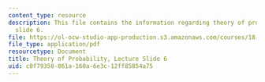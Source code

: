 ```yaml
---
content_type: resource
description: This file contains the information regarding theory of probability, lecture
  slide 6.
file: https://ol-ocw-studio-app-production.s3.amazonaws.com/courses/18-175-theory-of-probability-spring-2014/c0f79358861a160a6e3c12ff85854a75_MIT18_175S14_Lecture6.pdf
file_type: application/pdf
resourcetype: Document
title: Theory of Probability, Lecture Slide 6
uid: c0f79358-861a-160a-6e3c-12ff85854a75
---
```

